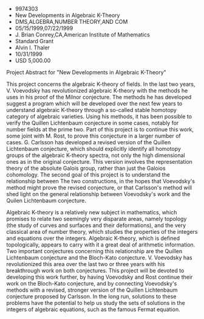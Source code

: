 
* 9974303
* New Developments in Algebraic K-Theory
* DMS,ALGEBRA,NUMBER THEORY,AND COM
* 05/15/1999,07/22/1999
* J. Brian Conrey,CA,American Institute of Mathematics
* Standard Grant
* Alvin I. Thaler
* 10/31/1999
* USD 5,000.00

Project Abstract for "New Developments in Algebraic K-Theory"

This project concerns the algebraic K-theory of fields. In the last two years,
V. Voevodsky has revolutionized algebraic K-theory with the methods he uses in
his proof of the Milnor conjecture. The methods he has developed suggest a
program which will be developed over the next few years to understand algebraic
K-theory through a so-called stable homotopy category of algebraic varieties.
Using his methods, it has been possible to verify the Quillen Lichtenbaum
conjecture in some cases, notably for number fields at the prime two. Part of
this project is to continue this work, some joint with M. Rost, to prove this
conjecture in a larger number of cases. G. Carlsson has developed a revised
version of the Quillen Lichtenbaum conjecture, which should explicitly identify
all homotopy groups of the algebraic K-theory spectra, not only the high
dimensional ones as in the original conjecture. This version involves the
representation theory of the absolute Galois group, rather than just the Galoios
cohomology. The second goal of this project is to understand the relationship
between The two constructions, in the hopes that Voevodsky's method might prove
the revised conjecture, or that Carlsson's method will shed light on the general
relationship between Voevodsky's work and the Quilen Lichtenbaum conjecture.

Algebraic K-theory is a relatively new subject in mathematics, which promises to
relate two seemingly very disparate areas, namely topology (the study of curves
and surfaces and their deformations), and the very classical area of number
theory, which studies the properties of the integers and equations over the
integers. Algebraic K-theory, which is defined topologically, appears to carry
with it a great deal of arithmetic information. Two important conjectures
concerning this relationship are the Quillen Lichtenbaum conjecture and the
Bloch-Kato conjecture. V. Voevodsky has revolutionized this area over the last
two or three years with his breakthrough work on both conjectures. This project
will be devoted to developing this work further, by having Voevodsky and Rost
continue their work on the Bloch-Kato conjecture, and by connecting Voevodsky's
methods with a revised, stronger version of the Quillen Lichtenbaum conjecture
proposed by Carlsson. In the long run, solutions to these problems have the
potential to help us study the sets of solutions in the integers of algebraic
equations, such as the famous Fermat equation.
